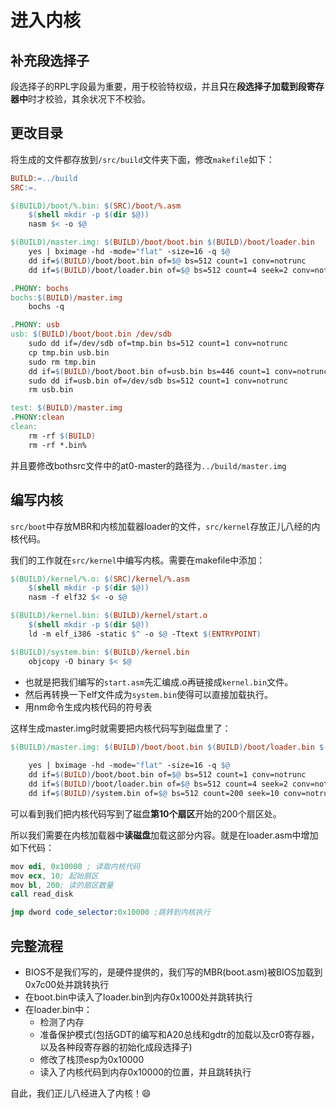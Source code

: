 # 进入内核

## 补充段选择子

段选择子的RPL字段最为重要，用于校验特权级，并且**只**在**段选择子加载到段寄存器中**时才校验，其余状况下不校验。

## 更改目录

将生成的文件都存放到`/src/build`文件夹下面，修改`makefile`如下：
```makefile
BUILD:=../build
SRC:=.

$(BUILD)/boot/%.bin: $(SRC)/boot/%.asm
	$(shell mkdir -p $(dir $@))
	nasm $< -o $@

$(BUILD)/master.img: $(BUILD)/boot/boot.bin $(BUILD)/boot/loader.bin
	yes | bximage -hd -mode="flat" -size=16 -q $@
	dd if=$(BUILD)/boot/boot.bin of=$@ bs=512 count=1 conv=notrunc
	dd if=$(BUILD)/boot/loader.bin of=$@ bs=512 count=4 seek=2 conv=notrunc

.PHONY: bochs
bochs:$(BUILD)/master.img
	bochs -q

.PHONY: usb
usb: $(BUILD)/boot/boot.bin /dev/sdb
	sudo dd if=/dev/sdb of=tmp.bin bs=512 count=1 conv=notrunc
	cp tmp.bin usb.bin
	sudo rm tmp.bin
	dd if=$(BUILD)/boot/boot.bin of=usb.bin bs=446 count=1 conv=notrunc
	sudo dd if=usb.bin of=/dev/sdb bs=512 count=1 conv=notrunc
	rm usb.bin

test: $(BUILD)/master.img
.PHONY:clean
clean:
	rm -rf $(BUILD)
	rm -rf *.bin%      
```
并且要修改bothsrc文件中的at0-master的路径为`../build/master.img`

## 编写内核

`src/boot`中存放MBR和内核加载器loader的文件，`src/kernel`存放正儿八经的内核代码。

我们的工作就在`src/kernel`中编写内核。需要在makefile中添加：
```makefile
$(BUILD)/kernel/%.o: $(SRC)/kernel/%.asm
	$(shell mkdir -p $(dir $@))
	nasm -f elf32 $< -o $@

$(BUILD)/kernel.bin: $(BUILD)/kernel/start.o
	$(shell mkdir -p $(dir $@))
	ld -m elf_i386 -static $^ -o $@ -Ttext $(ENTRYPOINT)

$(BUILD)/system.bin: $(BUILD)/kernel.bin
	objcopy -O binary $< $@
```
- 也就是把我们编写的`start.asm`先汇编成.o再链接成`kernel.bin`文件。
- 然后再转换一下elf文件成为`system.bin`使得可以直接加载执行。
- 用nm命令生成内核代码的符号表

这样生成master.img时就需要把内核代码写到磁盘里了：
```makefile
$(BUILD)/master.img: $(BUILD)/boot/boot.bin $(BUILD)/boot/loader.bin $(BUILD)/system.bin $(BUILD)/system.map
	
	yes | bximage -hd -mode="flat" -size=16 -q $@
	dd if=$(BUILD)/boot/boot.bin of=$@ bs=512 count=1 conv=notrunc
	dd if=$(BUILD)/boot/loader.bin of=$@ bs=512 count=4 seek=2 conv=notrunc
	dd if=$(BUILD)/system.bin of=$@ bs=512 count=200 seek=10 conv=notrunc
```
可以看到我们把内核代码写到了磁盘**第10个扇区**开始的200个扇区处。

所以我们需要在内核加载器中**读磁盘**加载这部分内容。就是在loader.asm中增加如下代码：
```s
mov edi, 0x10000 ; 读取内核代码
mov ecx, 10; 起始扇区
mov bl, 200; 读的扇区数量
call read_disk

jmp dword code_selector:0x10000 ;跳转到内核执行
```

## 完整流程
* BIOS不是我们写的，是硬件提供的，我们写的MBR(boot.asm)被BIOS加载到0x7c00处并跳转执行
* 在boot.bin中读入了loader.bin到内存0x1000处并跳转执行
* 在loader.bin中：
  * 检测了内存
  * 准备保护模式(包括GDT的编写和A20总线和gdtr的加载以及cr0寄存器，以及各种段寄存器的初始化成段选择子)
  * 修改了栈顶esp为0x10000
  * 读入了内核代码到内存0x10000的位置，并且跳转执行

自此，我们正儿八经进入了内核！😄